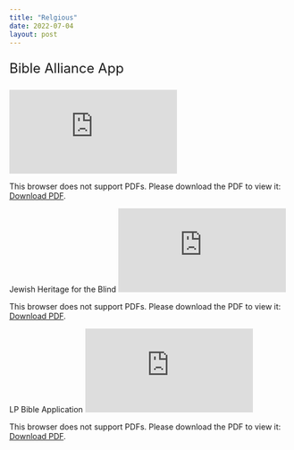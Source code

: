 ```yaml
---
title: "Relgious"
date: 2022-07-04
layout: post
---
```


<p style="font-size: x-large">Bible Alliance App</p>
<object data="https://patrickandrade.me/assets/Bible Alliance App.pdf" type="application/pdf" width="700px" height="700px">
    <embed src="https://patrickandrade.me/assets/Bible Allicance App.pdf">
        <p>This browser does not support PDFs. Please download the PDF to view it: <a href="https://patrickandrade.me/assets/Bible Alliance App">Download PDF</a>.</p>
    </embed>
</object>

Jewish Heritage for the Blind
<object data="https://patrickandrade.me/assets/Jewish Heritage For the Blind.pdf" type="application/pdf" width="700px" height="700px">
    <embed src="https://patrickandrade.me/assets/Jewish Heritage For the Blind.pdf">
        <p>This browser does not support PDFs. Please download the PDF to view it: <a href="https://patrickandrade.me/assets/Jewish Heritage For the Blind.pdf">Download PDF</a>.</p>
    </embed>
</object>

LP Bible Application
<object data="https://patrickandrade.me/assets/LP Bible App.pdf" type="application/pdf" width="700px" height="700px">
    <embed src="https://patrickandrade.me/assets/LP Bible App.pdf">
        <p>This browser does not support PDFs. Please download the PDF to view it: <a href="https://patrickandrade.me/assets/LP Bible App.pdf">Download PDF</a>.</p>
    </embed>
</object>
